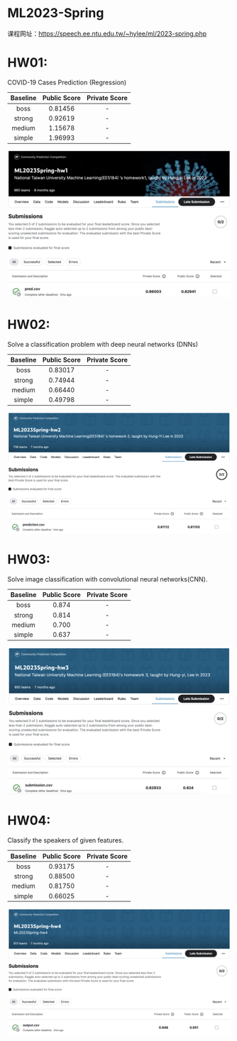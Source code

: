 # ML2023-Spring
课程网址：https://speech.ee.ntu.edu.tw/~hylee/ml/2023-spring.php
# HW01:
COVID-19 Cases Prediction (Regression)

| Baseline | Public Score | Private Score |
| :----: | :----: | :----: |
| boss | 0.81456 | - |
| strong | 0.92619 | - |
| medium | 1.15678 | - |
| simple | 1.96993 | - |

![img](ML2023-HW01/leaderboard.png)

# HW02:
Solve a classification problem with deep neural networks (DNNs)

| Baseline | Public Score | Private Score |
| :----: | :----: | :----: |
| boss | 0.83017 | - |
| strong | 0.74944 | - |
| medium | 0.66440 | - |
| simple | 0.49798 | - |

![img](ML2023-HW02/leaderboard.png)

# HW03:
Solve image classification with convolutional neural networks(CNN).

| Baseline | Public Score | Private Score |
| :----: | :----: | :----: |
| boss | 0.874 | - |
| strong | 0.814 | - |
| medium | 0.700 | - |
| simple | 0.637 | - |

![img](ML2023-HW03/leaderboard.png)

# HW04:
Classify the speakers of given features. 

| Baseline | Public Score | Private Score |
| :----: | :----: | :----: |
| boss | 0.93175 | - |
| strong | 0.88500 | - |
| medium | 0.81750 | - |
| simple | 0.66025 | - |

![img](ML2023-HW04/leaderboard.png)

